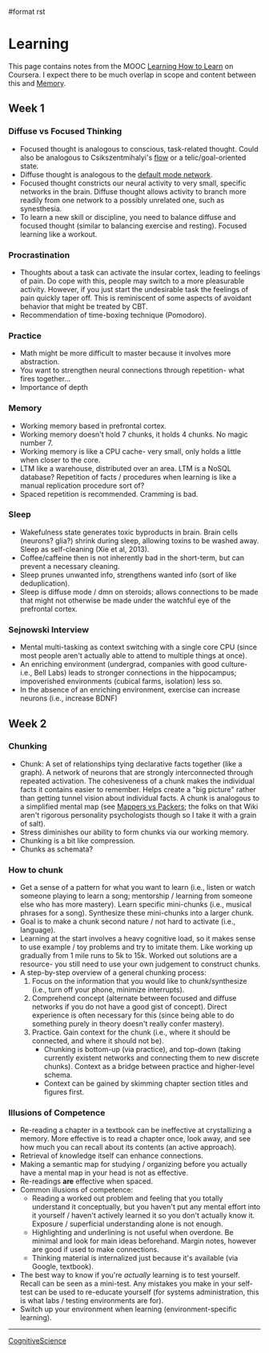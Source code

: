 \#format rst

Learning
========

This page contains notes from the MOOC [Learning How to Learn](https://www.coursera.org/learn/learning-how-to-learn/) on Coursera. I expect there to be much overlap in scope and content between this and [Memory](../Memory).

Week 1
------

### Diffuse vs Focused Thinking

-   Focused thought is analogous to conscious, task-related thought. Could also be analogous to Csikszentmihalyi's [flow](https://en.wikipedia.org/wiki/Flow_(psychology)) or a telic/goal-oriented state.
-   Diffuse thought is analogous to the [default mode network](https://en.wikipedia.org/wiki/Default_mode_network).
-   Focused thought constricts our neural activity to very small, specific networks in the brain. Diffuse thought allows activity to branch more readily from one network to a possibly unrelated one, such as synesthesia.
-   To learn a new skill or discipline, you need to balance diffuse and focused thought (similar to balancing exercise and resting). Focused learning like a workout.

### Procrastination

-   Thoughts about a task can activate the insular cortex, leading to feelings of pain. Do cope with this, people may switch to a more pleasurable activity. However, if you just start the undesirable task the feelings of pain quickly taper off. This is reminiscent of some aspects of avoidant behavior that might be treated by CBT.
-   Recommendation of time-boxing technique (Pomodoro).

### Practice

-   Math might be more difficult to master because it involves more abstraction.
-   You want to strengthen neural connections through repetition- what fires together...
-   Importance of depth

### Memory

-   Working memory based in prefrontal cortex.
-   Working memory doesn't hold 7 chunks, it holds 4 chunks. No magic number 7.
-   Working memory is like a CPU cache- very small, only holds a little when closer to the core.
-   LTM like a warehouse, distributed over an area. LTM is a NoSQL database? Repetition of facts / procedures when learning is like a manual replication procedure sort of?
-   Spaced repetition is recommended. Cramming is bad.

### Sleep

-   Wakefulness state generates toxic byproducts in brain. Brain cells (neurons? glia?) shrink during sleep, allowing toxins to be washed away. Sleep as self-cleaning (Xie et al, 2013).
-   Coffee/caffeine then is not inherently bad in the short-term, but can prevent a necessary cleaning.
-   Sleep prunes unwanted info, strengthens wanted info (sort of like deduplication).
-   Sleep is diffuse mode / dmn on steroids; allows connections to be made that might not otherwise be made under the watchful eye of the prefrontal cortex.

### Sejnowski Interview

-   Mental multi-tasking as context switching with a single core CPU (since most people aren't actually able to attend to multiple things at once).
-   An enriching environment (undergrad, companies with good culture- i.e., Bell Labs) leads to stronger connections in the hippocampus; impoverished environments (cubical farms, isolation) less so.
-   In the absence of an enriching environment, exercise can increase neurons (i.e., increase BDNF)

Week 2
------

### Chunking

-   Chunk: A set of relationships tying declarative facts together (like a graph). A network of neurons that are strongly interconnected through repeated activation. The cohesiveness of a chunk makes the individual facts it contains easier to remember. Helps create a "big picture" rather than getting tunnel vision about individual facts. A chunk is analogous to a simplified mental map (see [Mappers vs Packers](http://c2.com/cgi/wiki?MappersVsPackers); the folks on that Wiki aren't rigorous personality psychologists though so I take it with a grain of salt).
-   Stress diminishes our ability to form chunks via our working memory.
-   Chunking is a bit like compression.
-   Chunks as schemata?

### How to chunk

-   Get a sense of a pattern for what you want to learn (i.e., listen or watch someone playing to learn a song; mentorship / learning from someone else who has more mastery). Learn specific mini-chunks (i.e., musical phrases for a song). Synthesize these mini-chunks into a larger chunk.
-   Goal is to make a chunk second nature / not hard to activate (i.e., language).
-   Learning at the start involves a heavy cognitive load, so it makes sense to use example / toy problems and try to imitate them. Like working up gradually from 1 mile runs to 5k to 15k. Worked out solutions are a resource- you still need to use your own judgement to construct chunks.
-   A step-by-step overview of a general chunking process:
    1.  Focus on the information that you would like to chunk/synthesize (i.e., turn off your phone, minimize interrupts).
    2.  Comprehend concept (alternate between focused and diffuse networks if you do not have a good gist of concept). Direct experience is often necessary for this (since being able to do something purely in theory doesn't really confer mastery).
    3.  Practice. Gain context for the chunk (i.e., where it should be connected, and where it should not be).
        -   Chunking is bottom-up (via practice), and top-down (taking currently existent networks and connecting them to new discrete chunks). Context as a bridge between practice and higher-level schema.
        -   Context can be gained by skimming chapter section titles and figures first.

### Illusions of Competence

-   Re-reading a chapter in a textbook can be ineffective at crystallizing a memory. More effective is to read a chapter once, look away, and see how much you can recall about its contents (an active approach).
-   Retrieval of knowledge itself can enhance connections.
-   Making a semantic map for studying / organizing before you actually have a mental map in your head is not as effective.
-   Re-readings **are** effective when spaced.
-   Common illusions of competence:
    -   Reading a worked out problem and feeling that you totally understand it conceptually, but you haven't put any mental effort into it yourself / haven't actively learned it so you don't actually know it. Exposure / superficial understanding alone is not enough.
    -   Highlighting and underlining is not useful when overdone. Be minimal and look for main ideas beforehand. Margin notes, however are good if used to make connections.
    -   Thinking material is internalized just because it's available (via Google, textbook).
-   The best way to know if you're *actually* learning is to test yourself. Recall can be seen as a mini-test. Any mistakes you make in your self-test can be used to re-educate yourself (for systems administration, this is what labs / testing environments are for).
-   Switch up your environment when learning (environment-specific learning).

* * * * *

[CognitiveScience](../CognitiveScience)
